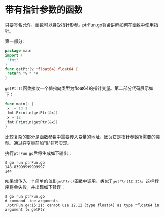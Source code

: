 # 带有指针参数的函数

只要签名允许，函数可以接受指针形参。ptrFun.go将会讲解如何在函数中使用指针。

第一部分:

```go
package main
import (
 "fmt"
)
func getPtr(v *float64) float64 {
 return *v * *v
}
```

`getPtr()`函数接收一个值指向类型为float64的指针变量。第二部分代码展示如下：

```go
func main() {
 x := 12.2
 fmt.Println(getPtr(&x))
 x = 12
 fmt.Println(getPtr(&x))
}
```

比较复杂的部分是函数参数中需要传入变量的地址，因为它是指针参数所需要的类型。通过在变量前加"&"符号实现。

执行`ptrFun.go`后将生成如下输出：

```shell
$ go run ptrFun.go
148.83999999999997
144

```

如果想传入一个简单的值到`getPtr()`函数中调用，类似于`getPtr(12.12)`。这样程序将会失败，并出现如下错误：

```shell
$ go run ptrFun.go
# command-line-arguments
./ptrFun.go:15:21: cannot use 12.12 (type float64) as type *float64 in argument to getPtr
```